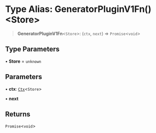 # Type Alias: GeneratorPluginV1Fn()\<Store\>

> **GeneratorPluginV1Fn**\<`Store`\>: (`ctx`, `next`) => `Promise`\<`void`\>

## Type Parameters

• **Store** = `unknown`

## Parameters

• **ctx**: [`Ctx`](Ctx.md)\<`Store`\>

• **next**

## Returns

`Promise`\<`void`\>
